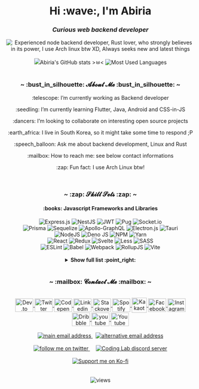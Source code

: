 <h1 align="center">Hi :wave:, I'm Abiria</h1>
<h3 align="center"><em>Curious web backend developer</em></h3>
<div align="center">
    <img
        src="https://readme-typing-svg.herokuapp.com?font=Fira+Code&pause=1000&center=true&width=550&lines=Experienced+node+backend+developer;Rust+lover%2C+who+strongly+believes+in+its+power;I+use+Arch+linux+btw+XD;Always+seeks+new+and+latest+things"
        alt="Experienced node backend developer, Rust lover, who strongly believes in its power, I use Arch linux btw XD, Always seeks new and latest things"
    />
</div>
<br />
<div align="center">
    <picture>
        <!-- prettier-ignore-attribute -->
        <source
            media="(prefers-color-scheme: dark)"
            srcset="https://github-readme-stats.vercel.app/api?username=abiriadev&title_color=9e76df&text_color=b6c1ce&icon_color=ac89e3&bg_color=00000000&hide_border=true&show_icons=true&include_all_commits=true&count_private=true&custom_title=Abiria%27s%20GitHub%20stats%20%3E%E3%85%82%3C&card_width=400"
        />
        <!-- prettier-ignore-attribute -->
        <source
            media="(prefers-color-scheme: light)"
            srcset="https://github-readme-stats.vercel.app/api?username=abiriadev&title_color=9062da&icon_color=9e76df&bg_color=00000000&hide_border=true&show_icons=true&include_all_commits=true&count_private=true&custom_title=Abiria%27s%20GitHub%20stats%20%3E%E3%85%82%3C&card_width=400"
        />
        <!-- prettier-ignore-attribute -->
        <img
            alt="Abiria's GitHub stats >ㅂ<"
            src="https://github-readme-stats.vercel.app/api?username=abiriadev&title_color=9062da&icon_color=9e76df&bg_color=00000000&hide_border=true&show_icons=true&include_all_commits=true&count_private=true&custom_title=Abiria%27s%20GitHub%20stats%20%3E%E3%85%82%3C&card_width=400"
        />
    </picture>
    <picture>
        <!-- prettier-ignore-attribute -->
        <source
            media="(prefers-color-scheme: dark)"
            srcset="https://github-readme-stats.vercel.app/api/top-langs/?username=abiriadev&title_color=9e76df&text_color=b6c1ce&icon_color=ac89e3&bg_color=00000000&hide_border=true&langs_count=10&layout=compact"
        />
        <!-- prettier-ignore-attribute -->
        <source
            media="(prefers-color-scheme: light)"
            srcset="https://github-readme-stats.vercel.app/api/top-langs/?username=abiriadev&title_color=9062da&icon_color=9e76df&bg_color=00000000&hide_border=true&langs_count=10&layout=compact"
        />
        <!-- prettier-ignore-attribute -->
        <img
            alt="Most Used Languages"
            src="https://github-readme-stats.vercel.app/api/top-langs/?username=abiriadev&title_color=9062da&icon_color=9e76df&bg_color=00000000&hide_border=true&langs_count=10&layout=compact"
        />
    </picture>
</div>
<br />
<h3 align="center">~ :bust_in_silhouette: 𝓐𝓫𝓸𝓾𝓽 𝓜𝓮 :bust_in_silhouette: ~</h3>
<p align="center">:telescope: I’m currently working as Backend developer</p>
<p align="center">
    :seedling: I’m currently learning Flutter, Java, Android and CSS-in-JS
</p>
<p align="center">
    :dancers: I’m looking to collaborate on interesting open source projects
</p>
<p align="center">
    :earth_africa: I live in South Korea, so it might take some time to respond
    ;P
</p>
<p align="center">
    :speech_balloon: Ask me about backend development, Linux and Rust
</p>
<p align="center">:mailbox: How to reach me: see below contact informations</p>
<p align="center">:zap: Fun fact: I use Arch Linux btw!</p>
<br />
<h3 align="center">~ :zap: 𝓢𝓴𝓲𝓵𝓵 𝓢𝓮𝓽𝓼 :zap: ~</h3>
<h4 align="center">:books: Javascript Frameworks and Libraries</h4>
<div align="center">
    <img
        src="https://img.shields.io/badge/express.js-%23404d59.svg?style=for-the-badge&logo=express&logoColor=%2361DAFB"
        alt="Express.js"
    />
    <img
        src="https://img.shields.io/badge/nestjs-%23E0234E.svg?style=for-the-badge&logo=nestjs&logoColor=white"
        alt="NestJS"
    />
    <img
        src="https://img.shields.io/badge/JWT-black?style=for-the-badge&logo=JSON%20web%20tokens"
        alt="JWT"
    />
    <img
        src="https://img.shields.io/badge/Pug-FFF?style=for-the-badge&logo=pug&logoColor=A86454"
        alt="Pug"
    />
    <img
        src="https://img.shields.io/badge/Socket.io-black?style=for-the-badge&logo=socket.io&badgeColor=010101"
        alt="Socket.io"
    />
    <br />
    <img
        src="https://img.shields.io/badge/Prisma-3982CE?style=for-the-badge&logo=Prisma&logoColor=white"
        alt="Prisma"
    />
    <img
        src="https://img.shields.io/badge/Sequelize-52B0E7?style=for-the-badge&logo=Sequelize&logoColor=white"
        alt="Sequelize"
    />
    <img
        src="https://img.shields.io/badge/-ApolloGraphQL-311C87?style=for-the-badge&logo=apollo-graphql"
        alt="Apollo-GraphQL"
    />
    <img
        src="https://img.shields.io/badge/Electron-191970?style=for-the-badge&logo=Electron&logoColor=white"
        alt="Electron.js"
    />
    <img
        src="https://img.shields.io/badge/tauri-%2324C8DB.svg?style=for-the-badge&logo=tauri&logoColor=%23FFFFFF"
        alt="Tauri"
    />
    <br />
    <img
        src="https://img.shields.io/badge/node.js-6DA55F?style=for-the-badge&logo=node.js&logoColor=white"
        alt="NodeJS"
    />
    <img
        src="https://img.shields.io/badge/deno%20js-000000?style=for-the-badge&logo=deno&logoColor=white"
        alt="Deno JS"
    />
    <img
        src="https://img.shields.io/badge/NPM-%23000000.svg?style=for-the-badge&logo=npm&logoColor=white"
        alt="NPM"
    />
    <img
        src="https://img.shields.io/badge/yarn-%232C8EBB.svg?style=for-the-badge&logo=yarn&logoColor=white"
        alt="Yarn"
    />
    <br />
    <img
        src="https://img.shields.io/badge/react-%2320232a.svg?style=for-the-badge&logo=react&logoColor=%2361DAFB"
        alt="React"
    />
    <img
        src="https://img.shields.io/badge/redux-%23593d88.svg?style=for-the-badge&logo=redux&logoColor=white"
        alt="Redux"
    />
    <img
        src="https://img.shields.io/badge/svelte-%23f1413d.svg?style=for-the-badge&logo=svelte&logoColor=white"
        alt="Svelte"
    />
    <img
        src="https://img.shields.io/badge/less-2B4C80?style=for-the-badge&logo=less&logoColor=white"
        alt="Less"
    />
    <img
        src="https://img.shields.io/badge/SASS-hotpink.svg?style=for-the-badge&logo=SASS&logoColor=white"
        alt="SASS"
    />
    <br />
    <img
        src="https://img.shields.io/badge/ESLint-4B3263?style=for-the-badge&logo=eslint&logoColor=white"
        alt="ESLint"
    />
    <img
        src="https://img.shields.io/badge/Babel-F9DC3e?style=for-the-badge&logo=babel&logoColor=black"
        alt="Babel"
    />
    <img
        src="https://img.shields.io/badge/webpack-%238DD6F9.svg?style=for-the-badge&logo=webpack&logoColor=black"
        alt="Webpack"
    />
    <img
        src="https://img.shields.io/badge/RollupJS-ef3335?style=for-the-badge&logo=rollup.js&logoColor=white"
        alt="RollupJS"
    />
    <img
        src="https://img.shields.io/badge/vite-%23646CFF.svg?style=for-the-badge&logo=vite&logoColor=white"
        alt="Vite"
    />
</div>
<br />
<details>
    <summary align="center"><b>Show full list :point_right:</b></summary>
    <h4 align="center">:floppy_disk: Databases</h4>
    <div align="center">
        <img
            src="https://img.shields.io/badge/mysql-%2300f.svg?style=for-the-badge&logo=mysql&logoColor=white"
            alt="MySQL"
        />
        <img
            src="https://img.shields.io/badge/sqlite-%2307405e.svg?style=for-the-badge&logo=sqlite&logoColor=white"
            alt="SQLite"
        />
        <img
            src="https://img.shields.io/badge/MongoDB-%234ea94b.svg?style=for-the-badge&logo=mongodb&logoColor=white"
            alt="MongoDB"
        />
        <br />
        <img
            src="https://img.shields.io/badge/postgres-%23316192.svg?style=for-the-badge&logo=postgresql&logoColor=white"
            alt="Postgres"
        />
        <img
            src="https://img.shields.io/badge/redis-%23DD0031.svg?style=for-the-badge&logo=redis&logoColor=white"
            alt="Redis"
        />
        <img
            src="https://img.shields.io/badge/MariaDB-003545?style=for-the-badge&logo=mariadb&logoColor=white"
            alt="MariaDB"
        />
    </div>
    <h4 align="center">:test_tube: Testing</h4>
    <div align="center">
        <img
            src="https://img.shields.io/badge/jasmine-%238A4182.svg?style=for-the-badge&logo=jasmine&logoColor=white"
            alt="Jasmine"
        />
        <img
            src="https://img.shields.io/badge/-jest-%23C21325?style=for-the-badge&logo=jest&logoColor=white"
            alt="Jest"
        />
        <img
            src="https://img.shields.io/badge/-mocha-%238D6748?style=for-the-badge&logo=mocha&logoColor=white"
            alt="Mocha"
        />
        <img
            src="https://img.shields.io/badge/-selenium-%43B02A?style=for-the-badge&logo=selenium&logoColor=white"
            alt="Selenium"
        />
        <br />
        <img
            src="https://img.shields.io/badge/-TestingLibrary-%23E33332?style=for-the-badge&logo=testing-library&logoColor=white"
            alt="Testing-Library"
        />
        <img
            src="https://img.shields.io/badge/Insomnia-black?style=for-the-badge&logo=insomnia&logoColor=5849BE"
            alt="Insomnia"
        />
        <img
            src="https://img.shields.io/badge/Postman-FF6C37?style=for-the-badge&logo=postman&logoColor=white"
            alt="Postman"
        />
    </div>
    <h4 align="center">:clipboard: Languages</h4>
    <div align="center">
        <img
            src="https://img.shields.io/badge/c-%2300599C.svg?style=for-the-badge&logo=c&logoColor=white"
            alt="C"
        />
        <img
            src="https://img.shields.io/badge/c%23-%23239120.svg?style=for-the-badge&logo=c-sharp&logoColor=white"
            alt="C#"
        />
        <img
            src="https://img.shields.io/badge/dart-%230175C2.svg?style=for-the-badge&logo=dart&logoColor=white"
            alt="Dart"
        />
        <img
            src="https://img.shields.io/badge/python-3670A0?style=for-the-badge&logo=python&logoColor=ffdd54"
            alt="Python"
        />
        <img
            src="https://img.shields.io/badge/rust-%23000000.svg?style=for-the-badge&logo=rust&logoColor=white"
            alt="Rust"
        />
        <br />
        <img
            src="https://img.shields.io/badge/html5-%23E34F26.svg?style=for-the-badge&logo=html5&logoColor=white"
            alt="HTML5"
        />
        <img
            src="https://img.shields.io/badge/css3-%231572B6.svg?style=for-the-badge&logo=css3&logoColor=white"
            alt="CSS3"
        />
        <img
            src="https://img.shields.io/badge/javascript-%23323330.svg?style=for-the-badge&logo=javascript&logoColor=%23F7DF1E"
            alt="JavaScript"
        />
        <img
            src="https://img.shields.io/badge/typescript-%23007ACC.svg?style=for-the-badge&logo=typescript&logoColor=white"
            alt="TypeScript"
        />
        <br />
        <img
            src="https://img.shields.io/badge/-GraphQL-E10098?style=for-the-badge&logo=graphql&logoColor=white"
            alt="GraphQL"
        />
        <img
            src="https://img.shields.io/badge/-Julia-9558B2?style=for-the-badge&logo=julia&logoColor=white"
            alt="Julia"
        />
        <img
            src="https://img.shields.io/badge/markdown-%23000000.svg?style=for-the-badge&logo=markdown&logoColor=white"
            alt="Markdown"
        />
        <img
            src="https://img.shields.io/badge/latex-%23008080.svg?style=for-the-badge&logo=latex&logoColor=white"
            alt="LaTeX"
        />
        <br />
        <img
            src="https://img.shields.io/badge/shell_script-%23121011.svg?style=for-the-badge&logo=gnu-bash&logoColor=white"
            alt="Shell Script"
        />
        <img
            src="https://img.shields.io/badge/lua-%232C2D72.svg?style=for-the-badge&logo=lua&logoColor=white"
            alt="Lua"
        />
        <img
            src="https://img.shields.io/badge/perl-%2339457E.svg?style=for-the-badge&logo=perl&logoColor=white"
            alt="Perl"
        />
    </div>
    <h4 align="center">:cloud: Cloud Computing, SaaS and DevOps</h4>
    <div align="center">
        <img
            src="https://img.shields.io/badge/AWS-%23FF9900.svg?style=for-the-badge&logo=amazon-aws&logoColor=white"
            alt="AWS"
        />
        <img
            src="https://img.shields.io/badge/GoogleCloud-%234285F4.svg?style=for-the-badge&logo=google-cloud&logoColor=white"
            alt="Google Cloud"
        />
        <img
            src="https://img.shields.io/badge/Cloudflare-F38020?style=for-the-badge&logo=Cloudflare&logoColor=white"
            alt="Cloudflare"
        />
        <img
            src="https://img.shields.io/badge/firebase-%23039BE5.svg?style=for-the-badge&logo=firebase"
            alt="Firebase"
        />
        <br />
        <img
            src="https://img.shields.io/badge/heroku-%23430098.svg?style=for-the-badge&logo=heroku&logoColor=white"
            alt="Heroku"
        />
        <img
            src="https://img.shields.io/badge/netlify-%23000000.svg?style=for-the-badge&logo=netlify&logoColor=#00C7B7"
            alt="Netlify"
        />
        <img
            src="https://img.shields.io/badge/vercel-%23000000.svg?style=for-the-badge&logo=vercel&logoColor=white"
            alt="Vercel"
        />
        <img
            src="https://img.shields.io/badge/github%20actions-%232671E5.svg?style=for-the-badge&logo=githubactions&logoColor=white"
            alt="GitHub Actions"
        />
        <br />
        <img
            src="https://img.shields.io/badge/travis%20ci-%232B2F33.svg?style=for-the-badge&logo=travis&logoColor=white"
            alt="TravisCI"
        />
        <img
            src="https://img.shields.io/badge/docker-%230db7ed.svg?style=for-the-badge&logo=docker&logoColor=white"
            alt="Docker"
        />
        <img
            src="https://img.shields.io/badge/kubernetes-%23326ce5.svg?style=for-the-badge&logo=kubernetes&logoColor=white"
            alt="Kubernetes"
        />
    </div>
    <h4 align="center">:computer: IDEs and Editors</h4>
    <div align="center">
        <img
            src="https://img.shields.io/badge/CLion-black?style=for-the-badge&logo=clion&logoColor=white"
            alt="CLion"
        />
        <img
            src="https://img.shields.io/badge/webstorm-143?style=for-the-badge&logo=webstorm&logoColor=white&color=black"
            alt="WebStorm"
        />
        <img
            src="https://img.shields.io/badge/VIM-%2311AB00.svg?style=for-the-badge&logo=vim&logoColor=white"
            alt="Vim"
        />
        <img
            src="https://img.shields.io/badge/NeoVim-%2357A143.svg?&style=for-the-badge&logo=neovim&logoColor=white"
            alt="Neovim"
        />
        <br />
        <img
            src="https://img.shields.io/badge/IntelliJIDEA-000000.svg?style=for-the-badge&logo=intellij-idea&logoColor=white"
            alt="IntelliJ IDEA"
        />
        <img
            src="https://img.shields.io/badge/jupyter-%23FA0F00.svg?style=for-the-badge&logo=jupyter&logoColor=white"
            alt="Jupyter Notebook"
        />
        <img
            src="https://img.shields.io/badge/Visual%20Studio%20Code-0078d7.svg?style=for-the-badge&logo=visual-studio-code&logoColor=white"
            alt="Visual Studio Code"
        />
    </div>
    <h4 align="center">:control_knobs: Operating Systems I have used</h4>
    <div align="center">
        <img
            src="https://img.shields.io/badge/Arch%20Linux-1793D1?logo=arch-linux&logoColor=fff&style=for-the-badge"
            alt="Arch"
        />
        <img
            src="https://img.shields.io/badge/Manjaro-35BF5C?style=for-the-badge&logo=Manjaro&logoColor=white"
            alt="Manjaro"
        />
        <img
            src="https://img.shields.io/badge/Alpine_Linux-%230D597F.svg?style=for-the-badge&logo=alpine-linux&logoColor=white"
            alt="Alpine Linux"
        />
        <br />
        <img
            src="https://img.shields.io/badge/-MX%20Linux-%23000000?style=for-the-badge&logo=MXlinux&logoColor=white"
            alt="MX Linux"
        />
        <img
            src="https://img.shields.io/badge/Deepin-007CFF?style=for-the-badge&logo=deepin&logoColor=white"
            alt="Deepin"
        />
        <img
            src="https://img.shields.io/badge/Ubuntu-E95420?style=for-the-badge&logo=ubuntu&logoColor=white"
            alt="Ubuntu"
        />
        <img
            src="https://img.shields.io/badge/-KUbuntu-%230079C1?style=for-the-badge&logo=kubuntu&logoColor=white"
            alt="Kubuntu"
        />
        <img
            src="https://img.shields.io/badge/-Lubuntu-%230065C2?style=for-the-badge&logo=lubuntu&logoColor=white"
            alt="Lubuntu"
        />
        <br />
        <img
            src="https://img.shields.io/badge/Pop!_OS-48B9C7?style=for-the-badge&logo=Pop!_OS&logoColor=white"
            alt="Pop!\_OS"
        />
        <img
            src="https://img.shields.io/badge/Tails%20-56347C?&style=for-the-badge&logo=tails&logoColor=white"
            alt="Tails"
        />
        <img
            src="https://img.shields.io/badge/Windows-0078D6?style=for-the-badge&logo=windows&logoColor=white"
            alt="Windows"
        />
        <img
            src="https://img.shields.io/badge/chrome%20os-3d89fc?style=for-the-badge&logo=google%20chrome&logoColor=white"
            alt="Chrome OS"
        />
    </div>
    <h4 align="center">:rainbow: Collaboration Tools, Design, Etc</h4>
    <div align="center">
        <img
            src="https://img.shields.io/badge/Notion-%23000000.svg?style=for-the-badge&logo=notion&logoColor=white"
            alt="Notion"
        />
        <img
            src="https://img.shields.io/badge/Trello-%23026AA7.svg?style=for-the-badge&logo=Trello&logoColor=white"
            alt="Trello"
        />
        <img
            src="https://img.shields.io/badge/figma-%23F24E1E.svg?style=for-the-badge&logo=figma&logoColor=white"
            alt="Figma"
        />
        <img
            src="https://img.shields.io/badge/Inkscape-e0e0e0?style=for-the-badge&logo=inkscape&logoColor=080A13"
            alt="Inkscape"
        />
        <br />
        <img
            src="https://img.shields.io/badge/-Swagger-%23Clojure?style=for-the-badge&logo=swagger&logoColor=white"
            alt="Swagger"
        />
        <img
            src="https://img.shields.io/badge/Flutter-%2302569B.svg?style=for-the-badge&logo=Flutter&logoColor=white"
            alt="Flutter"
        />
        <img
            src="https://img.shields.io/badge/nginx-%23009639.svg?style=for-the-badge&logo=nginx&logoColor=white"
            alt="Nginx"
        />
        <img
            src="https://img.shields.io/badge/XFCE-%232284F2.svg?style=for-the-badge&logo=xfce&logoColor=white"
            alt="XFCE"
        />
    </div>
</details>
<br />
<h3 align="center">~ :mailbox: 𝓒𝓸𝓷𝓽𝓪𝓬𝓽 𝓜𝓮 :mailbox: ~</h3>
<br />
<div align="center">
    <a href="https://dev.to/abiria" target="blank">
        <img
            align="center"
            src="https://cdn.jsdelivr.net/npm/simple-icons@3.0.1/icons/dev-dot-to.svg"
            alt="Dev.to"
            height="36"
            width="48"
        />
    </a>
    <a href="https://twitter.com/abiria14" target="blank">
        <img
            align="center"
            src="https://raw.githubusercontent.com/rahuldkjain/github-profile-readme-generator/master/src/images/icons/Social/twitter.svg"
            alt="Twitter"
            height="36"
            width="48"
        />
    </a>
    <a href="https://codepen.io/abiriadev" target="blank">
        <img
            align="center"
            src="https://raw.githubusercontent.com/rahuldkjain/github-profile-readme-generator/master/src/images/icons/Social/codepen.svg"
            alt="Codepen"
            height="36"
            width="48"
        />
    </a>
    <a href="https://linkedin.com/in/hunee-park-0a1144215" target="blank">
        <img
            align="center"
            src="https://raw.githubusercontent.com/rahuldkjain/github-profile-readme-generator/master/src/images/icons/Social/linked-in-alt.svg"
            alt="Linkedin"
            height="36"
            width="48"
        />
    </a>
    <a href="https://stackoverflow.com/users/16246435" target="blank">
        <img
            align="center"
            src="https://raw.githubusercontent.com/rahuldkjain/github-profile-readme-generator/master/src/images/icons/Social/stack-overflow.svg"
            alt="Stackoverflow"
            height="36"
            width="48"
        />
    </a>
    <a
        href="https://open.spotify.com/user/fpfkn9dn9kw6lqg2ot9vme5q9"
        target="blank"
    >
        <img
            align="center"
            src="https://raw.githubusercontent.com/rahuldkjain/github-profile-readme-generator/master/src/images/icons/Social/spotify.svg"
            alt="Spotify"
            height="36"
            width="48"
        />
    </a>
    <a href="https://open.kakao.com/me/abiriadev" target="blank">
        <img
            align="center"
            src="https://t1.kakaocdn.net/kakaocorp/kakaocorp/admin/service/453a624d017900001.png"
            alt="Kakaotalk open profile"
            height="40"
            width="40"
        />
    </a>
    <a href="https://fb.com/100052119653000" target="blank">
        <img
            align="center"
            src="https://raw.githubusercontent.com/rahuldkjain/github-profile-readme-generator/master/src/images/icons/Social/facebook.svg"
            alt="Facebook"
            height="36"
            width="48"
        />
    </a>
    <a href="https://instagram.com/abiria.dev" target="blank">
        <img
            align="center"
            src="https://raw.githubusercontent.com/rahuldkjain/github-profile-readme-generator/master/src/images/icons/Social/instagram.svg"
            alt="Instagram"
            height="36"
            width="48"
        />
    </a>
    <a href="https://dribbble.com/abiria" target="blank">
        <img
            align="center"
            src="https://raw.githubusercontent.com/rahuldkjain/github-profile-readme-generator/master/src/images/icons/Social/dribbble.svg"
            alt="Dribbble"
            height="36"
            width="48"
        />
    </a>
    <a
        href="https://www.youtube.com/channel/UCKLXLD6E_omTZLZEbwZ7n8w"
        target="blank"
    >
        <img
            align="center"
            src="https://raw.githubusercontent.com/rahuldkjain/github-profile-readme-generator/master/src/images/icons/Social/youtube.svg"
            alt="youtube channel"
            height="36"
            width="48"
        />
    </a>
    <a href="https://www.reddit.com/user/Abiriadev" target="blank">
        <img
            align="center"
            src="https://raw.githubusercontent.com/rahuldkjain/github-profile-readme-generator/master/src/images/icons/Social/reddit.svg"
            alt="Youtube channel"
            height="36"
            width="48"
        />
    </a>
</div>
<br />
<div align="center">
    <a href="mailto:oro3673@gmail.com" target="_blank">
        <img
            src="https://img.shields.io/badge/oro3673@gmail.com-D14836?style=flat-square&logo=gmail&logoColor=white"
            alt="main email address"
        />
    </a>
    &nbsp;
    <a href="mailto:abiria.dev@gmail.com" target="_blank">
        <img
            src="https://img.shields.io/badge/abiria.dev@gmail.com-A0A0A0?style=flat-square&logo=Gmail&logoColor=white"
            alt="alternative email address"
        />
    </a>
</div>
<br />
<div align="center">
    <a href="https://twitter.com/abiria14" target="_blank">
        <img
            src="https://img.shields.io/twitter/follow/Abiria14?color=%231DA1F2&logo=twitter&style=for-the-badge"
            alt="follow me on twitter"
        />
    </a>
    &nbsp;&nbsp;&nbsp;
    <a href="https://discord.gg/GJqXUsp3Hp" target="_blank">
        <img
            alt="Coding Lab discord server"
            src="https://img.shields.io/discord/687271752224735233?color=%235865F2&label=discord&logo=discord&style=for-the-badge&labelColor=5865F2&logoColor=ffffff"
        />
    </a>
</div>
<br />
<div align="center">
    <a href="https://ko-fi.com/abiria">
        <img
            src="https://ko-fi.com/img/githubbutton_sm.svg"
            alt="Support me on Ko-fi"
            data-canonical-src="https://ko-fi.com/img/githubbutton_sm.svg"
            style="max-width: 100%"
        />
    </a>
</div>
<br />
<br />
<div align="center">
    <img
        src="https://hits.seeyoufarm.com/api/count/incr/badge.svg?url=https%3A%2F%2Fgithub.com%2Fabiriadev&count_bg=%239E76DF&title_bg=%23444444&icon=github.svg&icon_color=%23E7E7E7&title=visitors&edge_flat=true"
        alt="views"
    />
</div>
